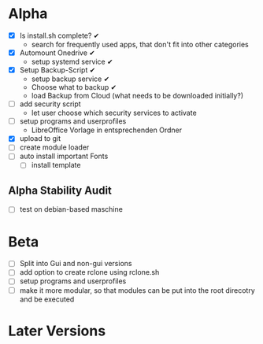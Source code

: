 # Alpha
- [x] Is install.sh complete?  ✔
	- search for frequently used apps, that don't fit into other categories
- [x] Automount Onedrive ✔
	- setup systemd service ✔
- [x] Setup Backup-Script ✔
	- setup backup service ✔
	- Choose what to backup ✔
	- load Backup from Cloud (what needs to be downloaded initially?)
- [ ] add security script
	- let user choose which security services to activate
- [ ] setup programs and userprofiles
	- LibreOffice Vorlage in entsprechenden Ordner
- [x] upload to git
- [ ] create module loader
- [ ] auto install important Fonts
	- [ ] install template
## Alpha Stability Audit
- [ ] test on debian-based maschine
# Beta
- [ ] Split into Gui and non-gui versions
- [ ] add option to create rclone using rclone.sh
- [ ] setup programs and userprofiles
- [ ] make it more modular, so that modules can be put into the root direcotry and be executed
# Later Versions
